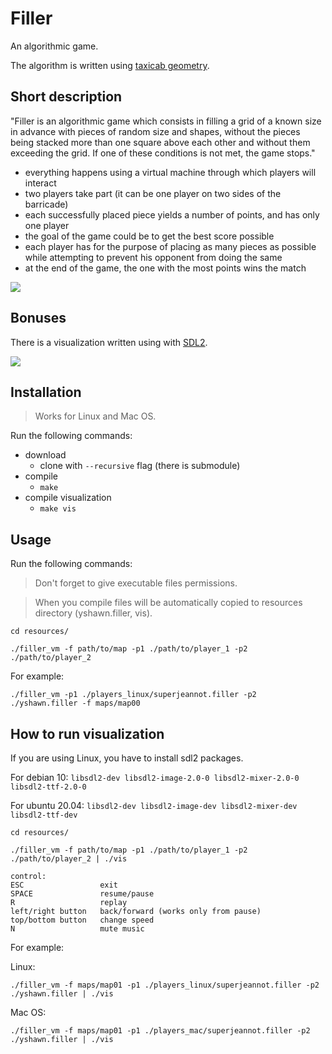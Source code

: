 # Filler
An algorithmic game.

The algorithm is written using [taxicab geometry](https://en.wikipedia.org/wiki/Taxicab_geometry).

## Short description
"Filler is an algorithmic game which consists in filling a grid of a known size in advance
with pieces of random size and shapes, without the pieces being stacked more than one
square above each other and without them exceeding the grid. If one of these conditions
is not met, the game stops."
- everything happens using a virtual machine through which players will interact
- two players take part (it can be one player on two sides of the barricade)
- each successfully placed piece yields a number of points, and has only one player
- the goal of the game could be to get the best score possible
- each player has for the purpose of placing as many pieces as possible while attempting to prevent his opponent from doing the same
- at the end of the game, the one with the most points wins the match

![](https://github.com/vsezanatodazheeto/img/blob/master/filler/ex_1.png)

## Bonuses
There is a visualization written using with [SDL2](https://www.libsdl.org/index.php).

![](https://github.com/vsezanatodazheeto/img/blob/a26005a1755ff43f31a7e8c9aeed635ad745ab9f/filler/ex_2.png)

## Installation
>	Works for Linux and Mac OS.

Run the following commands:
* download
  - clone with `--recursive` flag (there is submodule)
* compile
  - `make`
* compile visualization
  - `make vis`
  
## Usage
Run the following commands:
  > Don't forget to give executable files permissions.
  
  > When you compile files will be automatically copied to resources directory (yshawn.filler, vis).
  ```
  cd resources/
  ```
  ```
  ./filler_vm -f path/to/map -p1 ./path/to/player_1 -p2 ./path/to/player_2
  ```
  For example:
  
  `./filler_vm -p1 ./players_linux/superjeannot.filler -p2 ./yshawn.filler -f maps/map00`
## How to run visualization
  If you are using Linux, you have to install sdl2 packages.
  
  For debian 10: `libsdl2-dev libsdl2-image-2.0-0 libsdl2-mixer-2.0-0 libsdl2-ttf-2.0-0`
  
  For ubuntu 20.04: `libsdl2-dev libsdl2-image-dev libsdl2-mixer-dev libsdl2-ttf-dev`
 
  ```
  cd resources/
  ```
  ```
  ./filler_vm -f path/to/map -p1 ./path/to/player_1 -p2 ./path/to/player_2 | ./vis
  ```
  ```
  control:
  ESC                 exit
  SPACE               resume/pause
  R                   replay
  left/right button   back/forward (works only from pause)
  top/bottom button   change speed
  N                   mute music 
  ```
  For example: 
  
  Linux:
  
  `./filler_vm -f maps/map01 -p1 ./players_linux/superjeannot.filler -p2 ./yshawn.filler | ./vis`
  
  Mac OS:
  
  `./filler_vm -f maps/map01 -p1 ./players_mac/superjeannot.filler -p2 ./yshawn.filler | ./vis`
